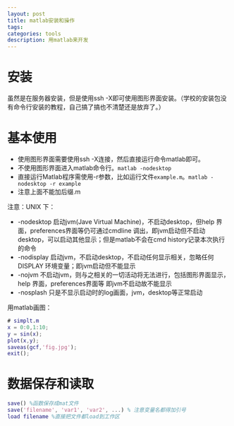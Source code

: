 ```yaml
---
layout: post
title: matlab安装和操作
tags:
categories: tools
description: 用matlab来开发
---
```


# 安装

虽然是在服务器安装，但是使用ssh -X即可使用图形界面安装。（学校的安装包没有命令行安装的教程，自己搞了搞也不清楚还是放弃了。）

# 基本使用

* 使用图形界面需要使用ssh -X连接，然后直接运行命令matlab即可。
* 不使用图形界面进入matlab命令行。`matlab -nodesktop`
* 直接运行Matlab程序需使用-r参数，比如运行文件`example.m`。`matlab -nodesktop -r example`
* 注意上面不能加后缀.m


注意：UNIX 下：
* -nodesktop 启动jvm(Jave Virtual Machine)，不启动desktop，但help 界面，preferences界面等仍可通过cmdline 调出，即jvm启动但不启动desktop，可以启动其他显示；但是matlab不会在cmd history记录本次执行的命令
* -nodisplay 启动jvm，不启动desktop，不启动任何显示相关，忽略任何DISPLAY 环境变量；即jvm启动但不能显示
* -nojvm 不启动jvm，则与之相关的一切活动将无法进行，包括图形界面显示，help 界面，preferences界面等 即jvm不启动故不能显示
* -nosplash 只是不显示启动时的log画面，jvm，desktop等正常启动

用matlab画图：

```matlab
# simplt.m
x = 0:0,1:10;
y = sin(x);
plot(x,y);
saveas(gcf,'fig.jpg');
exit();
```

# 数据保存和读取

```matlab
save() %函数保存成mat文件
save('filename', 'var1', 'var2', ...) % 注意变量名都得加引号
load filename %直接把文件都load到工作区
```